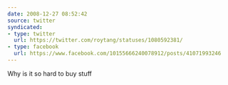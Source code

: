 ```yaml
---
date: 2008-12-27 08:52:42
source: twitter
syndicated:
- type: twitter
  url: https://twitter.com/roytang/statuses/1080592381/
- type: facebook
  url: https://www.facebook.com/10155666240078912/posts/41071993246
---
```


Why is it so hard to buy stuff